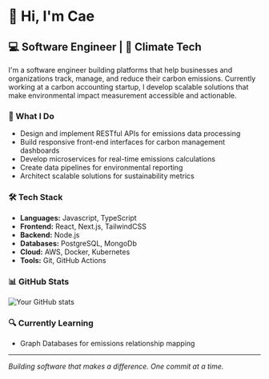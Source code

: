 # 👋 Hi, I'm Cae

## 💻 Software Engineer | 🌱 Climate Tech

I'm a software engineer building platforms that help businesses and organizations track, manage, and reduce their carbon emissions. Currently working at a carbon accounting startup, I develop scalable solutions that make environmental impact measurement accessible and actionable.

### 🔭 What I Do

- Design and implement RESTful APIs for emissions data processing
- Build responsive front-end interfaces for carbon management dashboards
- Develop microservices for real-time emissions calculations
- Create data pipelines for environmental reporting
- Architect scalable solutions for sustainability metrics

### 🛠️ Tech Stack

- **Languages:** Javascript, TypeScript
- **Frontend:** React, Next.js, TailwindCSS
- **Backend:** Node.js
- **Databases:** PostgreSQL, MongoDb
- **Cloud:** AWS, Docker, Kubernetes
- **Tools:** Git, GitHub Actions

### 📊 GitHub Stats

![Your GitHub stats](https://github-readme-stats.vercel.app/api?username=CRoberts-ES&show_icons=true&theme=dark)

### 🔍 Currently Learning

- Graph Databases for emissions relationship mapping

---

_Building software that makes a difference. One commit at a time._
